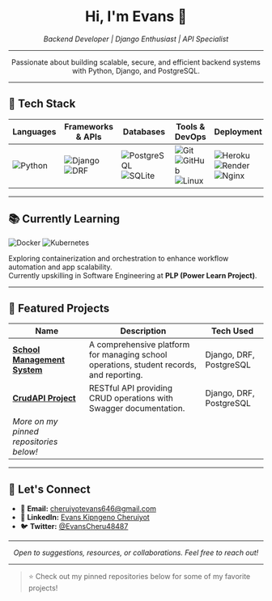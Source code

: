 <h1 align="center">Hi, I'm Evans 👋</h1>
<p align="center">
  <em>Backend Developer | Django Enthusiast | API Specialist</em>
</p>

---

<p align="center">
  Passionate about building scalable, secure, and efficient backend systems with Python, Django, and PostgreSQL.
</p>

---

## 🚀 Tech Stack

| Languages    | Frameworks & APIs                        | Databases                  | Tools & DevOps                | Deployment               | Data Analysis          |
|--------------|------------------------------------------|----------------------------|-------------------------------|--------------------------|------------------------|
| ![Python](https://img.shields.io/badge/Python-3776AB?logo=python&logoColor=white) | ![Django](https://img.shields.io/badge/Django-092E20?logo=django&logoColor=white) <br> ![DRF](https://img.shields.io/badge/Django%20REST%20Framework-red?logo=django&logoColor=white) | ![PostgreSQL](https://img.shields.io/badge/PostgreSQL-336791?logo=postgresql&logoColor=white) <br> ![SQLite](https://img.shields.io/badge/SQLite-003B57?logo=sqlite&logoColor=white) | ![Git](https://img.shields.io/badge/Git-F05032?logo=git&logoColor=white) ![GitHub](https://img.shields.io/badge/GitHub-181717?logo=github&logoColor=white) ![Linux](https://img.shields.io/badge/Linux-FCC624?logo=linux&logoColor=black) | ![Heroku](https://img.shields.io/badge/Heroku-430098?logo=heroku&logoColor=white) ![Render](https://img.shields.io/badge/Render-00979D?logo=render&logoColor=white) ![Nginx](https://img.shields.io/badge/Nginx-009639?logo=nginx&logoColor=white) | ![Pandas](https://img.shields.io/badge/Pandas-150458?logo=pandas&logoColor=white) ![NumPy](https://img.shields.io/badge/NumPy-013243?logo=numpy&logoColor=white) ![Matplotlib](https://img.shields.io/badge/Matplotlib-11557c?logo=matplotlib&logoColor=white) |

---

## 📚 Currently Learning

<p>
  <img src="https://img.shields.io/badge/Docker-2496ED?logo=docker&logoColor=white&style=for-the-badge" alt="Docker"/>
  <img src="https://img.shields.io/badge/Kubernetes-326CE5?logo=kubernetes&logoColor=white&style=for-the-badge" alt="Kubernetes"/>
</p>
<p>
  Exploring containerization and orchestration to enhance workflow automation and app scalability.<br>
  Currently upskilling in Software Engineering at <b>PLP (Power Learn Project)</b>.
</p>

---

## 🌟 Featured Projects

| Name | Description | Tech Used |
|------|-------------|-----------|
| **[School Management System](https://school-dashboard-lqng.onrender)** | A comprehensive platform for managing school operations, student records, and reporting. | Django, DRF, PostgreSQL |
| **[CrudAPI Project](https://crudapi-bwfv.onrender.com/swagger/)** | RESTful API providing CRUD operations with Swagger documentation. | Django, DRF, PostgreSQL |
| _More on my pinned repositories below!_ |

---

## 🤝 Let's Connect

- 📧 **Email:** [cheruiyotevans646@gmail.com](mailto:cheruiyotevans646@gmail.com)
- 💼 **LinkedIn:** [Evans Kipngeno Cheruiyot](https://www.linkedin.com/in/evans-kipngeno-cheruiyot-448458346?)
- 🐦 **Twitter:** [@EvansCheru48487](https://x.com/EvansCheru48487?t=EaQdMvmzcKVBBMiBJwu5rQ&s=09)

---

<p align="center">
  <em>Open to suggestions, resources, or collaborations. Feel free to reach out!</em>
</p>

---

> ⭐️ Check out my pinned repositories below for some of my favorite projects!
